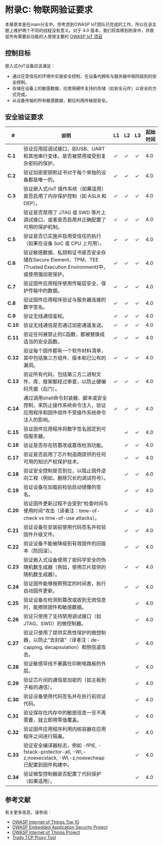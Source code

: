 # 附录C: 物联网验证要求

本章原本是在main分支中，但考虑到OWASP IoT团队已完成的工作，所以在该主题上维护两个不同的线程没有意义。对于 4.0 版本，我们将其移到附录中，并敦促所有需要此功能的人使用主要的 [OWASP IoT 项目](https://owasp.org/www-project-internet-of-things/)

## 控制目标

嵌入式/IoT设备应该满足：

* 通过在受信任的环境中实施安全控制，在设备内拥有与服务器中相同级别的安全控制。
* 存储在设备上的敏感数据，应使用硬件支持的存储（如安全元件）以安全的方式完成。
* 从设备传输的所有敏感数据，都应利用传输层安全。

## 安全验证要求

| # | 说明 | L1 | L2 | L3 | 起始时间 |
| --- | --- | --- | --- | -- | -- |
| **C.1** | 验证应用层调试接口，如USB、UART和其他串行变体，是否被禁用或受到复杂密码的保护。 | ✓ | ✓ | ✓ | 4.0 |
| **C.2** | 验证加密密钥和证书对于每个单独的设备都是唯一的。 | ✓ | ✓ | ✓ | 4.0 |
| **C.3** | 验证嵌入式/IoT 操作系统（如果适用）是否启用了内存保护控制（如 ASLR 和 DEP）。 | ✓ | ✓ | ✓ | 4.0 |
| **C.4** | 验证是否禁用了 JTAG 或 SWD 等片上调试接口，或者是否启用并正确配置了可用的保护机制。 | ✓ | ✓ | ✓ | 4.0 |
| **C.5** | 验证是否已实施并启用受信任的执行（如果在设备 SoC 或 CPU 上可用）。 | ✓ | ✓ | ✓ | 4.0 |
| **C.6** | 验证敏感数据、私钥和证书是否安全存储在Secure Element、TPM、TEE (Trusted Execution Environment)中，或使用强加密保护。 | ✓ | ✓ | ✓ | 4.0 |
| **C.7** | 验证固件应用程序使用传输层安全，保护传输中的数据。 | ✓ | ✓ | ✓ | 4.0 |
| **C.8** | 验证固件应用程序验证与服务器连接的数字签名。 | ✓ | ✓ | ✓ | 4.0 |
| **C.9** | 验证无线通信鉴权。 | ✓ | ✓ | ✓ | 4.0 |
| **C.10** | 验证无线通信是否通过加密通道发送。 | ✓ | ✓ | ✓ | 4.0 |
| **C.11** | 验证任何被禁止的C函数，都被替换成适当的安全函数。 | ✓ | ✓ | ✓ | 4.0 |
| **C.12** | 验证每个固件都有一个软件材料清单，其中包括第三方组件、版本和已公布的漏洞。 | ✓ | ✓ | ✓ | 4.0 |
| **C.13** | 验证所有代码，包括第三方二进制文件、库、框架都经过审查，以防止硬编码凭据（后门）。 | ✓ | ✓ | ✓ | 4.0 |
| **C.14** | 通过调用shell命令封装器、脚本或安全控制，来防止操作系统命令注入，验证应用程序和固件组件不受操作系统命令注入的影响。 | ✓ | ✓ | ✓ | 4.0 |
| **C.15** | 验证固件应用程序将数字签名固定到可信服务器。 |  | ✓ | ✓ | 4.0 |
| **C.16** | 验证是否存在防篡改或篡改检测功能。 |  | ✓ | ✓ | 4.0 |
| **C.17** | 验证是否启用了芯片制造商提供的任何可用的知识产权保护技术。 |  | ✓ | ✓ | 4.0 |
| **C.18** | 验证安全控制是否到位，以阻止固件逆向工程（例如，删除冗长的调试符号）。 |  | ✓ | ✓ | 4.0 |
| **C.19** | 验证设备在加载前校验启动镜像的签名。 |  | ✓ | ✓ | 4.0 |
| **C.20** | 验证固件更新过程不会受到“检查时间与使用时间”攻击（译者注：time-of-check vs time-of-use attacks）。 |  | ✓ | ✓ | 4.0 |
| **C.21** | 验证设备在安装前使用代码签名并校验固件升级文件。 |  | ✓ | ✓ | 4.0 |
| **C.22** | 验证设备不能被降级到有效固件的旧版本（防回滚）。 |  | ✓ | ✓ | 4.0 |
| **C.23** | 验证嵌入式设备使用了密码学安全的伪随机数生成器（例如，使用芯片提供的随机数生成器）。 |  | ✓ | ✓ | 4.0 |
| **C.24** | 验证固件能够按照预定的时间表，执行自动固件更新。 |  | ✓ | ✓ | 4.0 |
| **C.25** | 验证设备在检测到篡改或收到无效信息时，能擦除固件和敏感数据。 |  |  | ✓ | 4.0 |
| **C.26** | 验证只使用了支持禁用调试接口（如JTAG、SWD）的微控制器。 |  |  | ✓ | 4.0 |
| **C.27** | 验证只使用了提供实质性保护的微控制器，以防止“去封装”（译者注：de-capping, decapsulation）和侧信道攻击。 |  |  | ✓ | 4.0 |
| **C.28** | 验证敏感导线不暴露在印刷电路板的外层。 |  |  | ✓ | 4.0 |
| **C.29** | 验证芯片间的通信是加密的（如主板到子板的通信）。 |  |  | ✓ | 4.0 |
| **C.30** | 验证设备使用代码签名并在执行前验证代码。 |  |  | ✓ | 4.0 |
| **C.31** | 验证保存在内存中的敏感信息一旦不再需要，就立即用零值覆盖。 |  |  | ✓ | 4.0 |
| **C.32** | 验证固件应用程序利用内核容器在应用程序之间进行隔离。 |  |  | ✓ | 4.0 |
| **C.33** | 验证安全编译器标志，例如 -fPIE, -fstack-protector-all, -Wl,-z,noexecstack, -Wl,-z,noexecheap 已配置到固件构建中。 |  |  | ✓ | 4.0 |
| **C.34** | 验证微型控制器是否配置了代码保护（如果适用）。 |  |  | ✓ | 4.0 |

## 参考文献

有关更多信息，请参阅：

* [OWASP Internet of Things Top 10](https://owasp.org/www-pdf-archive/OWASP-IoT-Top-10-2018-final.pdf)
* [OWASP Embedded Application Security Project](https://owasp.org/www-project-embedded-application-security/)
* [OWASP Internet of Things Project](https://owasp.org/www-project-internet-of-things/)
* [Trudy TCP Proxy Tool](https://github.com/praetorian-inc/trudy)

